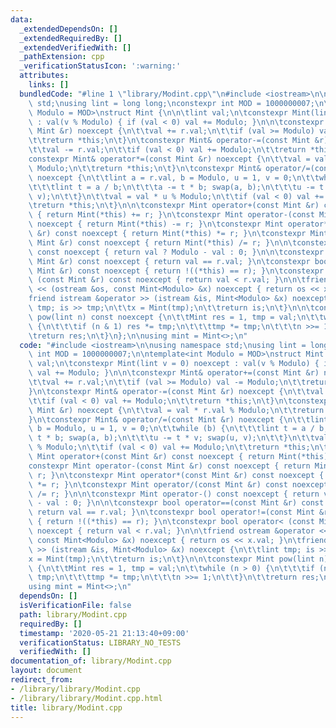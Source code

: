 ```yaml
---
data:
  _extendedDependsOn: []
  _extendedRequiredBy: []
  _extendedVerifiedWith: []
  _pathExtension: cpp
  _verificationStatusIcon: ':warning:'
  attributes:
    links: []
  bundledCode: "#line 1 \"library/Modint.cpp\"\n#include <iostream>\n\nusing namespace\
    \ std;\nusing lint = long long;\nconstexpr int MOD = 1000000007;\n\ntemplate<int\
    \ Modulo = MOD>\nstruct Mint {\n\n\tlint val;\n\tconstexpr Mint(lint v = 0) noexcept\
    \ : val(v % Modulo) { if (val < 0) val += Modulo; }\n\n\tconstexpr Mint& operator+=(const\
    \ Mint &r) noexcept {\n\t\tval += r.val;\n\t\tif (val >= Modulo) val -= Modulo;\n\
    \t\treturn *this;\n\t}\n\tconstexpr Mint& operator-=(const Mint &r) noexcept {\n\
    \t\tval -= r.val;\n\t\tif (val < 0) val += Modulo;\n\t\treturn *this;\n\t}\n\t\
    constexpr Mint& operator*=(const Mint &r) noexcept {\n\t\tval = val * r.val %\
    \ Modulo;\n\t\treturn *this;\n\t}\n\tconstexpr Mint& operator/=(const Mint &r)\
    \ noexcept {\n\t\tlint a = r.val, b = Modulo, u = 1, v = 0;\n\t\twhile (b) {\n\
    \t\t\tlint t = a / b;\n\t\t\ta -= t * b; swap(a, b);\n\t\t\tu -= t * v; swap(u,\
    \ v);\n\t\t}\n\t\tval = val * u % Modulo;\n\t\tif (val < 0) val += Modulo;\n\t\
    \treturn *this;\n\t}\n\n\tconstexpr Mint operator+(const Mint &r) const noexcept\
    \ { return Mint(*this) += r; }\n\tconstexpr Mint operator-(const Mint &r) const\
    \ noexcept { return Mint(*this) -= r; }\n\tconstexpr Mint operator*(const Mint\
    \ &r) const noexcept { return Mint(*this) *= r; }\n\tconstexpr Mint operator/(const\
    \ Mint &r) const noexcept { return Mint(*this) /= r; }\n\n\tconstexpr Mint operator-()\
    \ const noexcept { return val ? Modulo - val : 0; }\n\n\tconstexpr bool operator==(const\
    \ Mint &r) const noexcept { return val == r.val; }\n\tconstexpr bool operator!=(const\
    \ Mint &r) const noexcept { return !((*this) == r); }\n\tconstexpr bool operator<\
    \ (const Mint &r) const noexcept { return val < r.val; }\n\n\tfriend ostream &operator\
    \ << (ostream &os, const Mint<Modulo> &x) noexcept { return os << x.val; }\n\t\
    friend istream &operator >> (istream &is, Mint<Modulo> &x) noexcept {\n\t\tlint\
    \ tmp; is >> tmp;\n\t\tx = Mint(tmp);\n\t\treturn is;\n\t}\n\n\tconstexpr Mint\
    \ pow(lint n) const noexcept {\n\t\tMint res = 1, tmp = val;\n\t\twhile (n > 0)\
    \ {\n\t\t\tif (n & 1) res *= tmp;\n\t\t\ttmp *= tmp;\n\t\t\tn >>= 1;\n\t\t}\n\t\
    \treturn res;\n\t}\n};\n\nusing mint = Mint<>;\n"
  code: "#include <iostream>\n\nusing namespace std;\nusing lint = long long;\nconstexpr\
    \ int MOD = 1000000007;\n\ntemplate<int Modulo = MOD>\nstruct Mint {\n\n\tlint\
    \ val;\n\tconstexpr Mint(lint v = 0) noexcept : val(v % Modulo) { if (val < 0)\
    \ val += Modulo; }\n\n\tconstexpr Mint& operator+=(const Mint &r) noexcept {\n\
    \t\tval += r.val;\n\t\tif (val >= Modulo) val -= Modulo;\n\t\treturn *this;\n\t\
    }\n\tconstexpr Mint& operator-=(const Mint &r) noexcept {\n\t\tval -= r.val;\n\
    \t\tif (val < 0) val += Modulo;\n\t\treturn *this;\n\t}\n\tconstexpr Mint& operator*=(const\
    \ Mint &r) noexcept {\n\t\tval = val * r.val % Modulo;\n\t\treturn *this;\n\t\
    }\n\tconstexpr Mint& operator/=(const Mint &r) noexcept {\n\t\tlint a = r.val,\
    \ b = Modulo, u = 1, v = 0;\n\t\twhile (b) {\n\t\t\tlint t = a / b;\n\t\t\ta -=\
    \ t * b; swap(a, b);\n\t\t\tu -= t * v; swap(u, v);\n\t\t}\n\t\tval = val * u\
    \ % Modulo;\n\t\tif (val < 0) val += Modulo;\n\t\treturn *this;\n\t}\n\n\tconstexpr\
    \ Mint operator+(const Mint &r) const noexcept { return Mint(*this) += r; }\n\t\
    constexpr Mint operator-(const Mint &r) const noexcept { return Mint(*this) -=\
    \ r; }\n\tconstexpr Mint operator*(const Mint &r) const noexcept { return Mint(*this)\
    \ *= r; }\n\tconstexpr Mint operator/(const Mint &r) const noexcept { return Mint(*this)\
    \ /= r; }\n\n\tconstexpr Mint operator-() const noexcept { return val ? Modulo\
    \ - val : 0; }\n\n\tconstexpr bool operator==(const Mint &r) const noexcept {\
    \ return val == r.val; }\n\tconstexpr bool operator!=(const Mint &r) const noexcept\
    \ { return !((*this) == r); }\n\tconstexpr bool operator< (const Mint &r) const\
    \ noexcept { return val < r.val; }\n\n\tfriend ostream &operator << (ostream &os,\
    \ const Mint<Modulo> &x) noexcept { return os << x.val; }\n\tfriend istream &operator\
    \ >> (istream &is, Mint<Modulo> &x) noexcept {\n\t\tlint tmp; is >> tmp;\n\t\t\
    x = Mint(tmp);\n\t\treturn is;\n\t}\n\n\tconstexpr Mint pow(lint n) const noexcept\
    \ {\n\t\tMint res = 1, tmp = val;\n\t\twhile (n > 0) {\n\t\t\tif (n & 1) res *=\
    \ tmp;\n\t\t\ttmp *= tmp;\n\t\t\tn >>= 1;\n\t\t}\n\t\treturn res;\n\t}\n};\n\n\
    using mint = Mint<>;\n"
  dependsOn: []
  isVerificationFile: false
  path: library/Modint.cpp
  requiredBy: []
  timestamp: '2020-05-21 21:13:40+09:00'
  verificationStatus: LIBRARY_NO_TESTS
  verifiedWith: []
documentation_of: library/Modint.cpp
layout: document
redirect_from:
- /library/library/Modint.cpp
- /library/library/Modint.cpp.html
title: library/Modint.cpp
---
```

